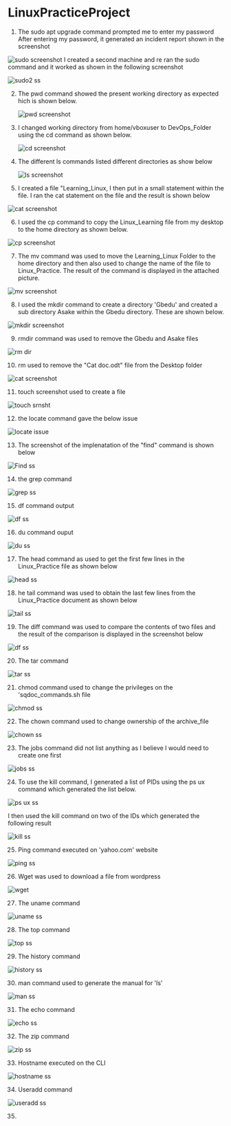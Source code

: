 # LinuxPracticeProject
1. The sudo apt upgrade command prompted me to enter my password
After entering my password, it generated an incident report shown in the screenshot

![sudo screenshot](https://github.com/oghare01/LinuxPracticeProject/assets/141191975/96d74e06-eb41-4ee4-8acc-3ab37253564d)
I created a second machine and re ran the sudo command and it worked as shown in the following screenshot 

![sudo2 ss](https://github.com/oghare01/LinuxPracticeProject/assets/141191975/86b2a286-2446-4653-926f-3387dcd098a5)


2. The pwd command showed the present working directory as expected hich is shown below.
  
   ![pwd screenshot](https://github.com/oghare01/LinuxPracticeProject/assets/141191975/14e54cd3-0f5d-4875-a16f-5c9c23aea902)

3. I changed working directory from home/vboxuser to DevOps_Folder using the cd command as shown below.

    ![cd screenshot](https://github.com/oghare01/LinuxPracticeProject/assets/141191975/71d2e32c-61be-4496-ae20-87994c06896e)

4. The different ls commands listed different directories as show below

   ![ls screenshot](https://github.com/oghare01/LinuxPracticeProject/assets/141191975/756636eb-f991-4af7-a1c9-2ade0d00b5a6)

5. I created a file "Learning_Linux, I then put in a small statement within the file. I ran the cat statement on the file and the result is shown below

  ![cat screenshot](https://github.com/oghare01/LinuxPracticeProject/assets/141191975/75a72132-9bfc-4e9e-abce-1d208efdd5ce)


6. I used the cp command to copy the Linux_Learning file from my desktop to the home directory as shown below.

  ![cp screenshot](https://github.com/oghare01/LinuxPracticeProject/assets/141191975/d790f43c-746f-4f67-b6ff-fe28286b90e4)

7. The mv command was used to move the Learning_Linux Folder to the home directory and then also used to change the name of the file to Linux_Practice.
   The result of the command is displayed in the attached picture.

 ![mv screenshot](https://github.com/oghare01/LinuxPracticeProject/assets/141191975/bc3109a7-0b92-4eb4-ba56-ebf995d8431b)

8. I used the mkdir command to create a directory 'Gbedu' and created a sub directory Asake within the Gbedu directory. These are shown below.

  ![mkdir screenshot](https://github.com/oghare01/LinuxPracticeProject/assets/141191975/e3f9a7cc-2f3e-4d0a-97b4-ae8ee830990d)

9. rmdir command was used to remove the Gbedu and Asake files
  
  ![rm dir](https://github.com/oghare01/LinuxPracticeProject/assets/141191975/56a6e8d1-5c0d-4afb-9094-9c8470bb90e9)

10. rm used to remove the "Cat doc.odt" file from the Desktop folder

  ![cat screenshot](https://github.com/oghare01/LinuxPracticeProject/assets/141191975/8043a7e5-71bb-4871-bc69-7feae29b384e)

11. touch screenshot used to create a file

 ![touch srnsht](https://github.com/oghare01/LinuxPracticeProject/assets/141191975/2f691a8d-b36a-43cd-95f1-75a84b585082)

12. the locate command gave the below issue

![locate issue](https://github.com/oghare01/LinuxPracticeProject/assets/141191975/08dd154f-8ac7-4a93-ab38-e1b46ec0347b)

13. The screenshot of the implenatation of the "find" command is shown below

![Find ss](https://github.com/oghare01/LinuxPracticeProject/assets/141191975/1a620ffb-f9a4-4c5b-ada4-05df89e5603c)

14. the grep command

![grep ss](https://github.com/oghare01/LinuxPracticeProject/assets/141191975/7984f3bd-7a34-4350-937c-7c10a41e0193)

15. df command output

 ![df ss](https://github.com/oghare01/LinuxPracticeProject/assets/141191975/c748be97-fec8-42b9-8ab0-4884896315c4)

16. du command ouput

![du ss](https://github.com/oghare01/LinuxPracticeProject/assets/141191975/3b34ba6c-5129-47f2-bfe6-07982243de77)

17. The head command as used to get the first few lines in the Linux_Practice file  as shown below

![head ss](https://github.com/oghare01/LinuxPracticeProject/assets/141191975/e19dc08b-e959-4cc6-b75a-544c47d0fb9e)

18. he tail command was used to obtain the last few lines from the Linux_Practice document as shown below

![tail ss](https://github.com/oghare01/LinuxPracticeProject/assets/141191975/52b4f517-c9e0-4bfc-a4c7-c3cd053b2b51)

19. The diff command was used to compare the contents of two files and the result of the comparison is displayed in the screenshot below

![df ss](https://github.com/oghare01/LinuxPracticeProject/assets/141191975/2c995fb6-b08f-4729-8302-dc47298396f8)

20. The tar command

![tar ss](https://github.com/oghare01/LinuxPracticeProject/assets/141191975/a6219e80-f7b9-440f-979d-16133c7b92d4)

21. chmod command used to change the privileges on the 'sqdoc_commands.sh file

![chmod ss](https://github.com/oghare01/LinuxPracticeProject/assets/141191975/59c7a005-701b-46f0-8f65-3308041d9cd1)

22. The chown command used to change ownership of the archive_file

![chown ss](https://github.com/oghare01/LinuxPracticeProject/assets/141191975/36ab254a-4558-4c7d-9037-e7c747064a98)

23. The jobs command did not list anything as I believe I would need to create one first

![jobs ss](https://github.com/oghare01/LinuxPracticeProject/assets/141191975/596c1f5a-da26-44b2-8350-e860c36c2c66)


24. To use the kill command, I generated a list of PIDs using the ps ux command which generated the list below.

![ps ux ss](https://github.com/oghare01/LinuxPracticeProject/assets/141191975/33523d28-b0e8-4339-8db6-2eb0ed874c5b)

I then used the kill command on two of the IDs which generated the following result

![kill ss](https://github.com/oghare01/LinuxPracticeProject/assets/141191975/24d412af-f813-4d6a-9c6f-c8aed72f3417)

25. Ping command executed on 'yahoo.com' website

![ping ss](https://github.com/oghare01/LinuxPracticeProject/assets/141191975/b8f3b17f-b0fb-452d-b0f6-aa97bcdc9e52)

26. Wget was used to download a file from wordpress

![wget](https://github.com/oghare01/LinuxPracticeProject/assets/141191975/056fd5e6-5092-4a64-a427-68f8d1b483d7)

27. The uname command

![uname ss](https://github.com/oghare01/LinuxPracticeProject/assets/141191975/19ea4ab7-cfd4-4415-90c6-df9f813a5197)

28. The top command

![top ss](https://github.com/oghare01/LinuxPracticeProject/assets/141191975/19cb2537-3968-44e1-9e68-5905e0a019a8)

29. The history command

![history ss](https://github.com/oghare01/LinuxPracticeProject/assets/141191975/12c5da08-42dc-4c41-8f70-03ca4689459b)

30. man command used to generate the manual for 'ls'

![man ss](https://github.com/oghare01/LinuxPracticeProject/assets/141191975/c325f60c-2f03-49c3-bc36-be056c375094)

31. The echo command

![echo ss](https://github.com/oghare01/LinuxPracticeProject/assets/141191975/95c09cae-de92-4a9f-bfed-c22a77eccc20)

32. The zip command

![zip ss](https://github.com/oghare01/LinuxPracticeProject/assets/141191975/5f74bfc7-6674-4697-9d87-543bab1a030c)

33. Hostname executed on the CLI

![hostname ss](https://github.com/oghare01/LinuxPracticeProject/assets/141191975/de6039eb-ce81-4d82-ad34-0d6ae84ec0e3)

34. Useradd command

![useradd ss](https://github.com/oghare01/LinuxPracticeProject/assets/141191975/de270334-9773-476b-861c-5a873f9573c8)


35. 

 




